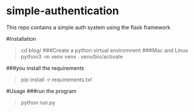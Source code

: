 # simple-authentication

This repo contains a simple auth system using the flask framework

#Installation
>cd blog/
###Create a python virtual enviromnent
###Mac and Linux
>python3 -m venv venv
>. venv/bin/activate

###you install the requirements
>pip install -r requirements.txt

#Usage
###run the program
>python run.py
